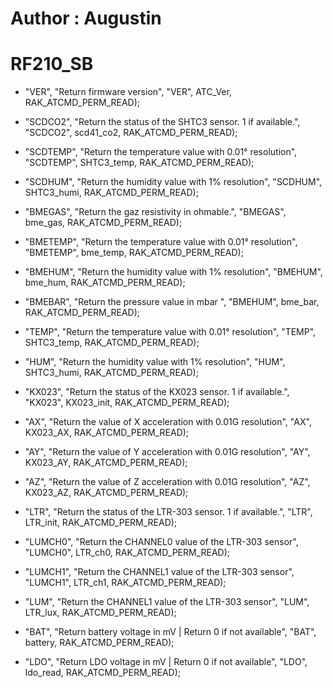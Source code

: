 # Author : Augustin

# RF210_SB


  * "VER", "Return firmware version", "VER", ATC_Ver, RAK_ATCMD_PERM_READ);

  * "SCDCO2", "Return the status of the SHTC3 sensor. 1 if available.", "SCDCO2", scd41_co2, RAK_ATCMD_PERM_READ);
  
  * "SCDTEMP", "Return the temperature value with 0.01° resolution", "SCDTEMP", SHTC3_temp, RAK_ATCMD_PERM_READ);
  
  * "SCDHUM", "Return the humidity value with 1% resolution", "SCDHUM", SHTC3_humi, RAK_ATCMD_PERM_READ);
  

  * "BMEGAS", "Return the gaz resistivity in ohmable.", "BMEGAS", bme_gas, RAK_ATCMD_PERM_READ);
  
  * "BMETEMP", "Return the temperature value with 0.01° resolution", "BMETEMP", bme_temp, RAK_ATCMD_PERM_READ);
  
  * "BMEHUM", "Return the humidity value with 1% resolution", "BMEHUM", bme_hum, RAK_ATCMD_PERM_READ);
  
  * "BMEBAR", "Return the pressure value in mbar ", "BMEHUM", bme_bar, RAK_ATCMD_PERM_READ);

  * "TEMP", "Return the temperature value with 0.01° resolution", "TEMP", SHTC3_temp, RAK_ATCMD_PERM_READ);
  * "HUM", "Return the humidity value with 1% resolution", "HUM", SHTC3_humi, RAK_ATCMD_PERM_READ);

  * "KX023", "Return the status of the KX023 sensor. 1 if available.", "KX023", KX023_init, RAK_ATCMD_PERM_READ);
  * "AX", "Return the value of X acceleration with 0.01G resolution", "AX", KX023_AX, RAK_ATCMD_PERM_READ);
  * "AY", "Return the value of Y acceleration with 0.01G resolution", "AY", KX023_AY, RAK_ATCMD_PERM_READ);
  * "AZ", "Return the value of Z acceleration with 0.01G resolution", "AZ", KX023_AZ, RAK_ATCMD_PERM_READ);

  * "LTR", "Return the status of the LTR-303 sensor. 1 if available.", "LTR", LTR_init, RAK_ATCMD_PERM_READ);
  * "LUMCH0", "Return the CHANNEL0 value of the LTR-303 sensor", "LUMCH0", LTR_ch0, RAK_ATCMD_PERM_READ);
  * "LUMCH1", "Return the CHANNEL1 value of the LTR-303 sensor", "LUMCH1", LTR_ch1, RAK_ATCMD_PERM_READ);
  * "LUM", "Return the CHANNEL1 value of the LTR-303 sensor", "LUM", LTR_lux, RAK_ATCMD_PERM_READ);


  * "BAT", "Return battery voltage in mV | Return 0 if not available", "BAT", battery, RAK_ATCMD_PERM_READ);
  * "LDO", "Return LDO voltage in mV | Return 0 if not available", "LDO", ldo_read, RAK_ATCMD_PERM_READ);
